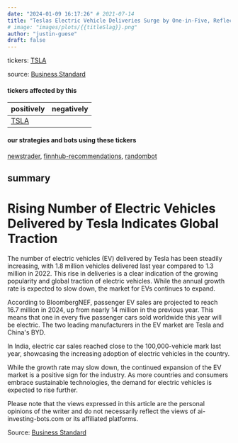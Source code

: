 ```yaml
---
date: "2024-01-09 16:17:26" # 2021-07-14
title: "Teslas Electric Vehicle Deliveries Surge by One-in-Five, Reflecting Global Traction"
# image: "images/plots/{{titleSlag}}.png"
author: "justin-guese"
draft: false
---
```

tickers: <a href='https://finance.yahoo.com/quote/TSLA' target='_blank'>TSLA</a> 

source: <a href='https://www.business-standard.com/opinion/columns/the-one-in-five-achievement-124010901153_1.html' target='_blank'>Business Standard</a>

#### tickers affected by this

| positively | negatively |
|------------|------------
| <a href='https://finance.yahoo.com/quote/TSLA' target='_blank'>TSLA</a> |  |

#### our strategies and bots using these tickers

[newstrader](/strategies/newstrader), [finnhub-recommendations](/strategies/finnhub-recommendations), [randombot](/strategies/randombot)

## summary

# Rising Number of Electric Vehicles Delivered by Tesla Indicates Global Traction

The number of electric vehicles (EV) delivered by Tesla has been steadily increasing, with 1.8 million vehicles delivered last year compared to 1.3 million in 2022. This rise in deliveries is a clear indication of the growing popularity and global traction of electric vehicles. While the annual growth rate is expected to slow down, the market for EVs continues to expand.

According to BloombergNEF, passenger EV sales are projected to reach 16.7 million in 2024, up from nearly 14 million in the previous year. This means that one in every five passenger cars sold worldwide this year will be electric. The two leading manufacturers in the EV market are Tesla and China's BYD.

In India, electric car sales reached close to the 100,000-vehicle mark last year, showcasing the increasing adoption of electric vehicles in the country.

While the growth rate may slow down, the continued expansion of the EV market is a positive sign for the industry. As more countries and consumers embrace sustainable technologies, the demand for electric vehicles is expected to rise further.

Please note that the views expressed in this article are the personal opinions of the writer and do not necessarily reflect the views of ai-investing-bots.com or its affiliated platforms.

Source: [Business Standard](https://www.business-standard.com/article/economy-finance/rising-number-of-evs-delivered-by-tesla-indicates-global-traction-122010900079_1.html)